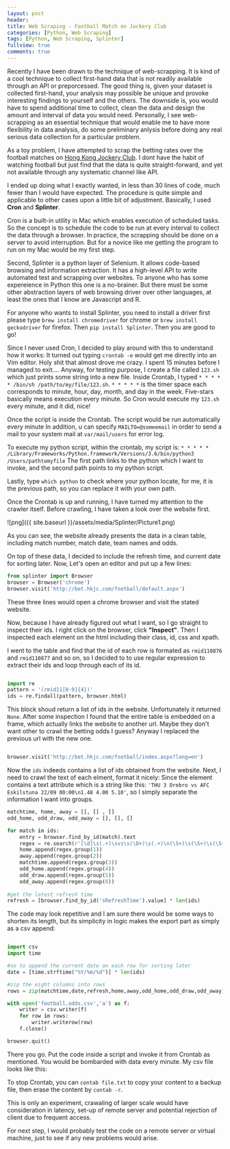 ```yaml
---
layout: post
header:
title: Web Scraping - Football Match on Jockery Club
categories: [Python, Web Scraping]
tags: [Python, Web Scraping, Splinter]
fullview: true
comments: true
---
```


Recently I have been drawn to the technique of web-scrapping. It is kind of a cool technique to collect first-hand data that is not readily available through an API or preporcessed. The good thing is, given your dataset is collected first-hand, your analysis may possible be unique and provoke interesting findings to yourself and the others. The downside is, you would have to spend additional time to collect, clean the data and design the amount and interval of data you would need. Personally, I see web-scrapping as an essential technique that would enable me to have more flexibility in data analysis, do some preliminary anlysis before doing any real serious data collection for a particular problem.


As a toy problem, I have attempted to scrap the betting rates over the football matches on [Hong Kong Jockery Club](http://bet.hkjc.com/football/index.aspx?lang=en). I dont have the habit of watching football but just find that the data is quite straight-forward, and yet not available through any systematic channel like API. 


I ended up doing what I exactly wanted, in less than 30 lines of code, much fewer than I would have expected. The procedure is quite simple and applicable to other cases upon a little bit of adjustment. Basically, I used **Cron** and **Splinter**. 

Cron is a built-in utility in Mac which enables execution of scheduled tasks. So the concept is to schedule the code to be run at every interval to collect the data through a browser. In practice, the scrapping should be done on a server to avoid interruption. But for a novice like me getting the program to run on my Mac would be my first step. 

Second, Splinter is a python layer of Selenium. It allows code-based browsing and information extraction. It has a high-level API to write automated test and scrapping over websites. To anyone who has some expereience in Python this one is a no-brainer. But there must be some other abstraction layers of web browsing driver over other languages, at least the ones that I know are Javascript and R.

For anyone who wants to install Splinter, you need to install a driver first please type `brew install chromedriver` for chrome or `brew install geckodriver` for firefox. Then `pip install Splinter`. Then you are good to go!

Since I never used Cron, I decided to play around with this to understand how it works:
It turned out typing `crontab -e` would get me directly into an Vim editor. Holy shit that almost drove me crazy. I spent 15 minutes before I managed to exit....
Anyway, for testing purpose, I create a file called `123.sh` which just prints some string into a new file. Inside Crontab, I typed `* * * * * /bin/sh /path/to/my/file/123.sh`. 
`* * * * *` is the timer space each corresponds to minute, hour, day, month, and day in the week. Five-stars basically means execution every minute. So Cron would execute my `123.sh` every minute, and it did, nice!


Once the script is inside the Crontab. The script would be run automatically every minute
In addition, u can specify `MAILTO=@someemail` in order to send a mail to your system mail at `var/mail/users` for error log.

To execute my python script, within the crontab, my script is: `* * * * * /Library/Frameworks/Python.framework/Versions/3.6/bin/python3 /Users/pathtomyfile` The first path links to the python which I want to invoke, and the second path points to my python script.

Lastly, type `which python` to check where your python locate, for me, it is the previous path, so you can replace it with your own path.

Once the Crontab is up and running, I have turned my attention to the crawler itself.
Before crawling, I have taken a look over the website first.


![png]({{ site.baseurl }}/assets/media/Splinter/Picture1.png)


As you can see, the website already presents the data in a clean table, including match number, match date, team names and odds. 

On top of these data, I decided to include the refresh time, and current date for sorting later. Now, Let's open an editor and put up a few lines:



```python
from splinter import Browser
browser = Browser('chrome')
browser.visit('http://bet.hkjc.com/football/default.aspx')
```

These three lines would open a chrome browser and visit the stated website.

Now, because I have already figured out what I want, so I go straight to inspect their ids. 
I right click on the browser, click **"Inspect"**. Then I inspected each element on the html including their class, id, css and xpath.

I went to the table and find that the id of each row is formated as `rmid110876` and `rmid110877` and so on, so I decided to to use regular expression to extract their ids and loop through each of its id.



```python

import re
pattern = '(rmid11[0-9]{4})'
ids = re.findall(pattern, browser.html)

```

This block shoud return a list of ids in the website. Unfortunately it returned `None`. After some inspection I found that the entire table is embedded on a frame, which actually links the website to another url. Maybe they don't want other to crawl the betting odds I guess? Anyway I replaced the previous url with the new one.


```python

browser.visit('http://bet.hkjc.com/football/index.aspx?lang=en')

```

Now the `ids` indeeds contains a list of ids obtained from the website.
Next, I need to crawl the text of each elment, format it nicely:
Since the element contains a text attribute which is a string like this: `'THU 3 Orebro vs AFC Eskilstuna 22/09 00:00\n1.48 4.00 5.10'`, so I simply separate the information I want into groups.


```python
matchtime, home, away = [], [] , []
odd_home, odd_draw, odd_away = [], [], []

for match in ids:
    entry = browser.find_by_id(match).text
    regex = re.search(r'[\d]\s(.+)\svs\s(\D+)\s(.+)\n(\S+)\s(\S+)\s(\S+)', entry)
    home.append(regex.group(1))
    away.append(regex.group(2))
    matchtime.append(regex.group(3))
    odd_home.append(regex.group(4))
    odd_draw.append(regex.group(5))
    odd_away.append(regex.group(6))
    
#get the latest refresh time 
refresh = [browser.find_by_id('sRefreshTime').value] * len(ids)

```

The code may look repetitive and I am sure there would be some ways to shorten its length, but its simplicity in logic makes the export part as simply as a csv append:



```python

import csv
import time

#so to append the current date on each row for sorting later
date = [time.strftime("%Y/%m/%d")] * len(ids)

#zip the eight columns into rows
rows = zip(matchtime,date,refresh,home,away,odd_home,odd_draw,odd_away)

with open('football.odds.csv','a') as f:
    writer = csv.writer(f)
    for row in rows:
        writer.writerow(row)
    f.close()

browser.quit()

```

There you go. Put the code inside a script and invoke it from Crontab as mentioned. You would be bombarded with data every minute. My csv file looks like this:

<script src="https://gist.github.com/chrisckwong821/eff4adac9d386b64cb7a5b18b50a95af.js"></script>


To stop Crontab, you can `contab file.txt` to copy your content to a backup file, then erase the content by `contab -r`. 

This is only an experiment, crawaling of larger scale would have consideration in latency, set-up of remote server and potential rejection of client due to frequent access.

For next step, I would probably test the code on a remote server or virtual machine, just to see if any new problems would arise. 
